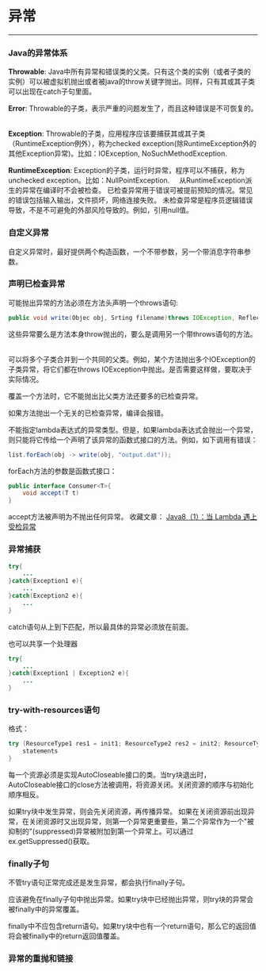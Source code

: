 # 异常
***
### Java的异常体系
**Throwable**: Java中所有异常和错误类的父类。只有这个类的实例（或者子类的实例）可以被虚拟机抛出或者被java的throw关键字抛出。同样，只有其或其子类可以出现在catch子句里面。  

**Error**: Throwable的子类，表示严重的问题发生了，而且这种错误是不可恢复的。  

**Exception**: Throwable的子类，应用程序应该要捕获其或其子类（RuntimeException例外），称为checked exception(除RuntimeException外的其他Exception异常)。比如：IOException, NoSuchMethodException.


**RuntimeException**: Exception的子类，运行时异常，程序可以不捕获，称为unchecked exception。比如：NullPointException.  
 
从RuntimeException派生的异常在编译时不会被检查。
已检查异常用于错误可被提前预知的情况。常见的错误包括输入输出，文件损坏，网络连接失败。
未检查异常是程序员逻辑错误导致，不是不可避免的外部风险导致的。例如，引用null值。

### 自定义异常
自定义异常时，最好提供两个构造函数，一个不带参数，另一个带消息字符串参数。

### 声明已检查异常
可能抛出异常的方法必须在方法头声明一个throws语句:
``` java
public void write(Objec obj, Srting filename)throws IOException, ReflectiveOperationException
```
这些异常要么是方法本身throw抛出的，要么是调用另一个带throws语句的方法。  

可以将多个子类合并到一个共同的父类。例如，某个方法抛出多个IOException的子类异常，将它们都在throws IOException中抛出。是否需要这样做，要取决于实际情况。

覆盖一个方法时，它不能抛出比父类方法还要多的已检查异常。

如果方法抛出一个无关的已检查异常，编译会报错。

不能指定lambda表达式的异常类型。但是，如果lambda表达式会抛出一个异常，则只能将它传给一个声明了该异常的函数式接口的方法。例如，如下调用有错误：
``` java
list.forEach(obj -> write(obj, "output.dat"));
```
forEach方法的参数是函数式接口：
``` java
public interface Consumer<T>{
    void accept(T t)
}
```
accept方法被声明为不抛出任何异常。
收藏文章：
[Java8（1）：当 Lambda 遇上受检异常](https://segmentfault.com/a/1190000007832130)

### 异常捕获
``` Java
try{
    ...
}catch(Exception1 e){
    ...
}catch(Exception2 e){
    ...
}
```
catch语句从上到下匹配，所以最具体的异常必须放在前面。

也可以共享一个处理器
``` Java
try{
    ...
}catch(Exception1 | Exception2 e){
    ...
}
```

### try-with-resources语句
格式：
``` Java
try (ResourceType1 res1 = init1; ResourceType2 res2 = init2; ResourceType3 res3 = init3; ){
    statements
}
```
每一个资源必须是实现AutoCloseable接口的类。当try块退出时，AutoCloseable接口的close方法被调用，将资源关闭。关闭资源的顺序与初始化顺序相反。

如果try块中发生异常，则会先关闭资源，再传播异常。
如果在关闭资源前出现异常，在关闭资源时又出现异常，则第一个异常更重要些，第二个异常作为一个"被抑制的"(suppressed)异常被附加到第一个异常上。可以通过ex.getSuppressed()获取。

### finally子句
不管try语句正常完成还是发生异常，都会执行finally子句。

应该避免在finally子句中抛出异常。如果try块中已经抛出异常，则try块的异常会被finally中的异常覆盖。

finally中不应包含return语句。如果try块中也有一个return语句，那么它的返回值将会被finally中的return返回值覆盖。

### 异常的重抛和链接
